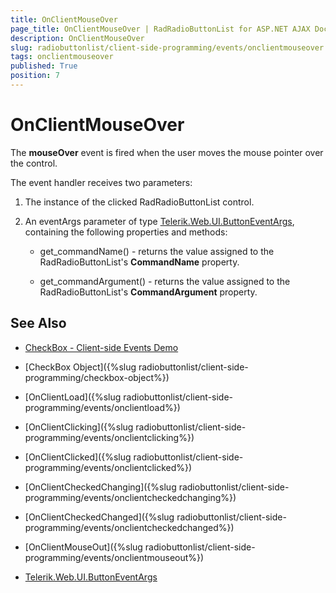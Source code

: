 ```yaml
---
title: OnClientMouseOver
page_title: OnClientMouseOver | RadRadioButtonList for ASP.NET AJAX Documentation
description: OnClientMouseOver
slug: radiobuttonlist/client-side-programming/events/onclientmouseover
tags: onclientmouseover
published: True
position: 7
---
```


# OnClientMouseOver

The **mouseOver** event is fired when the user moves the mouse pointer over the control.

The event handler receives two parameters:

1. The instance of the clicked RadRadioButtonList control.

1. An eventArgs parameter of type [Telerik.Web.UI.ButtonEventArgs](http://docs.telerik.com/devtools/aspnet-ajax/api/client/args/Telerik.Web.UI.ButtonEventArgs), containing the following properties and methods:

	* get_commandName() - returns the value assigned to the RadRadioButtonList's **CommandName** property.

	* get_commandArgument() - returns the value assigned to the RadRadioButtonList's **CommandArgument** property.


## See Also

 * [CheckBox - Client-side Events Demo](http://demos.telerik.com/aspnet-ajax/checkbox/client-side-api/client-side-events/defaultcs.aspx)

 * [CheckBox Object]({%slug radiobuttonlist/client-side-programming/checkbox-object%})
 
 * [OnClientLoad]({%slug radiobuttonlist/client-side-programming/events/onclientload%})
 
 * [OnClientClicking]({%slug radiobuttonlist/client-side-programming/events/onclientclicking%})
 
 * [OnClientClicked]({%slug radiobuttonlist/client-side-programming/events/onclientclicked%})
 
 * [OnClientCheckedChanging]({%slug radiobuttonlist/client-side-programming/events/onclientcheckedchanging%})

 * [OnClientCheckedChanged]({%slug radiobuttonlist/client-side-programming/events/onclientcheckedchanged%})
 
 * [OnClientMouseOut]({%slug radiobuttonlist/client-side-programming/events/onclientmouseout%})
 
 * [Telerik.Web.UI.ButtonEventArgs](http://docs.telerik.com/devtools/aspnet-ajax/api/client/args/Telerik.Web.UI.ButtonEventArgs)
